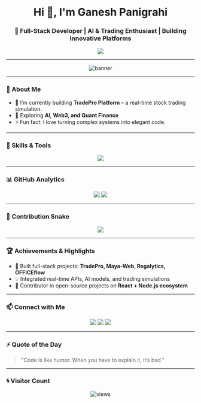 <!-- Profile Header -->
<h1 align="center">Hi 👋, I'm Ganesh Panigrahi</h1>
<h3 align="center">🚀 Full-Stack Developer | AI & Trading Enthusiast | Building Innovative Platforms</h3>

<!-- Typing Animation -->
<p align="center">
  <img src="https://readme-typing-svg.herokuapp.com?size=22&duration=3000&color=00F0FF&lines=Passionate+Developer;Stock+Market+Builder;AI+Lover;Always+Learning+New+Tech" />
</p>

---

<!-- Profile Banner -->
<p align="center">
  <img src="https://github.com/abhishek-coderX/abhishek-coderX/blob/main/banner.gif" alt="banner" />
</p>

---

### 💼 About Me
- 🔭 I’m currently building **TradePro Platform** – a real-time stock trading simulation.
- 🌱 Exploring **AI, Web3, and Quant Finance**
- ⚡ Fun fact: I love turning complex systems into elegant code.

---

### 🧠 Skills & Tools
<p align="center">
  <img src="https://skillicons.dev/icons?i=react,nodejs,tailwind,typescript,python,mongodb,express,git,github,vite" />
</p>

---

### 📊 GitHub Analytics
<p align="center">
  <img src="https://github-readme-stats.vercel.app/api?username=abhishek-coderX&show_icons=true&theme=radical" />
  <img src="https://github-readme-streak-stats.herokuapp.com/?user=abhishek-coderX&theme=radical" />
</p>

---

### 🐍 Contribution Snake
<p align="center">
  <img src="https://github.com/abhishek-coderX/abhishek-coderX/blob/output/github-contribution-grid-snake.svg" />
</p>

---

### 🏆 Achievements & Highlights
- 🥇 Built full-stack projects: **TradePro, Maya-Web, Regalytics, OFFICEflow**
- 💡 Integrated real-time APIs, AI models, and trading simulations
- 🚀 Contributor in open-source projects on **React + Node.js ecosystem**

---

### 📫 Connect with Me
<p align="center">
  <a href="https://linkedin.com/in/yourprofile"><img src="https://img.shields.io/badge/-LinkedIn-blue?logo=linkedin&style=flat-square" /></a>
  <a href="mailto:yourmail@gmail.com"><img src="https://img.shields.io/badge/-Email-red?logo=gmail&style=flat-square" /></a>
  <a href="https://twitter.com/yourhandle"><img src="https://img.shields.io/badge/-Twitter-1DA1F2?logo=twitter&style=flat-square" /></a>
</p>

---

### ⚡ Quote of the Day
> "Code is like humor. When you have to explain it, it’s bad."

---

### 🌀 Visitor Count
<p align="center">
  <img src="https://komarev.com/ghpvc/?username=abhishek-coderX&label=Profile%20views&color=blueviolet&style=flat" alt="views" />
</p>
